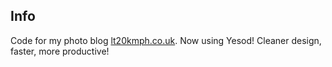 ## Info

Code for my photo blog [lt20kmph.co.uk](https://www.lt20kmph.co.uk).
Now using Yesod! Cleaner design, faster, more productive!

